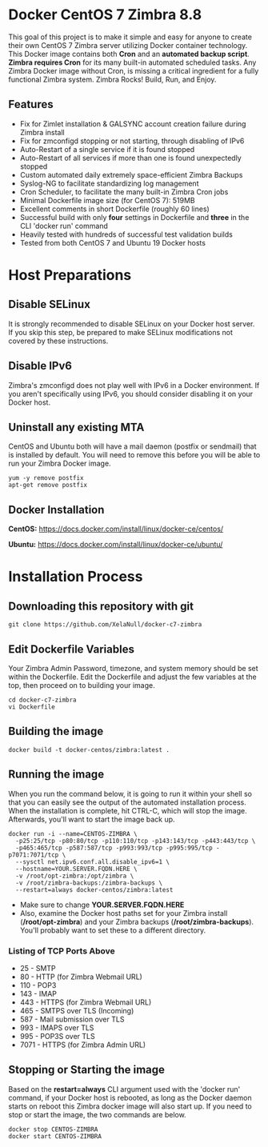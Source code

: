 # Docker CentOS 7 Zimbra 8.8

This goal of this project is to make it simple and easy for anyone to create their own CentOS 7 Zimbra server utilizing Docker container technology. This Docker image contains both **Cron** and an **automated backup script**. **Zimbra requires Cron** for its many built-in automated scheduled tasks. Any Zimbra Docker image without Cron, is missing a critical ingredient for a fully functional Zimbra system. Zimbra Rocks! Build, Run, and Enjoy.

## Features

- Fix for Zimlet installation & GALSYNC account creation failure during Zimbra install
- Fix for zmconfigd stopping or not starting, through disabling of IPv6
- Auto-Restart of a single service if it is found stopped
- Auto-Restart of all services if more than one is found unexpectedly stopped
- Custom automated daily extremely space-efficient Zimbra Backups
- Syslog-NG to facilitate standardizing log management
- Cron Scheduler, to facilitate the many built-in Zimbra Cron jobs
- Minimal Dockerfile image size (for CentOS 7): 519MB
- Excellent comments in short Dockerfile (roughly 60 lines)
- Successful build with only **four** settings in Dockerfile and **three** in the CLI 'docker run' command
- Heavily tested with hundreds of successful test validation builds
- Tested from both CentOS 7 and Ubuntu 19 Docker hosts

# Host Preparations

## Disable SELinux

It is strongly recommended to disable SELinux on your Docker host server. If you skip this step, be prepared to make SELinux modifications not covered by these instructions.

## Disable IPv6

Zimbra's zmconfigd does not play well with IPv6 in a Docker environment. If you aren't specifically using IPv6, you should consider disabling it on your Docker host.

## Uninstall any existing MTA

CentOS and Ubuntu both will have a mail daemon (postfix or sendmail) that is installed by default. You will need to remove this before you will be able to run your Zimbra Docker image.

```
yum -y remove postfix
apt-get remove postfix
```

## Docker Installation

**CentOS:** <https://docs.docker.com/install/linux/docker-ce/centos/>

**Ubuntu:** <https://docs.docker.com/install/linux/docker-ce/ubuntu/>

# Installation Process

## Downloading this repository with git

```
git clone https://github.com/XelaNull/docker-c7-zimbra
```

## Edit Dockerfile Variables

Your Zimbra Admin Password, timezone, and system memory should be set within the Dockerfile. Edit the Dockerfile and adjust the few variables at the top, then proceed on to building your image.

```
cd docker-c7-zimbra
vi Dockerfile
```

## Building the image

```
docker build -t docker-centos/zimbra:latest .
```

## Running the image

When you run the command below, it is going to run it within your shell so that you can easily see the output of the automated installation process. When the installation is complete, hit CTRL-C, which will stop the image. Afterwards, you'll want to start the image back up.

```
docker run -i --name=CENTOS-ZIMBRA \
  -p25:25/tcp -p80:80/tcp -p110:110/tcp -p143:143/tcp -p443:443/tcp \
  -p465:465/tcp -p587:587/tcp -p993:993/tcp -p995:995/tcp -p7071:7071/tcp \
  --sysctl net.ipv6.conf.all.disable_ipv6=1 \
  --hostname=YOUR.SERVER.FQDN.HERE \
  -v /root/opt-zimbra:/opt/zimbra \
  -v /root/zimbra-backups:/zimbra-backups \
  --restart=always docker-centos/zimbra:latest
```

- Make sure to change **YOUR.SERVER.FQDN.HERE**
- Also, examine the Docker host paths set for your Zimbra install (**/root/opt-zimbra**) and your Zimbra backups (**/root/zimbra-backups**). You'll probably want to set these to a different directory.

### Listing of TCP Ports Above

- 25 - SMTP
- 80 - HTTP (for Zimbra Webmail URL)
- 110 - POP3
- 143 - IMAP
- 443 - HTTPS (for Zimbra Webmail URL)
- 465 - SMTPS over TLS (Incoming)
- 587 - Mail submission over TLS
- 993 - IMAPS over TLS
- 995 - POP3S over TLS
- 7071 - HTTPS (for Zimbra Admin URL)

## Stopping or Starting the image

Based on the **restart=always** CLI argument used with the 'docker run' command, if your Docker host is rebooted, as long as the Docker daemon starts on reboot this Zimbra docker image will also start up. If you need to stop or start the image, the two commands are below.

```
docker stop CENTOS-ZIMBRA
docker start CENTOS-ZIMBRA
```
